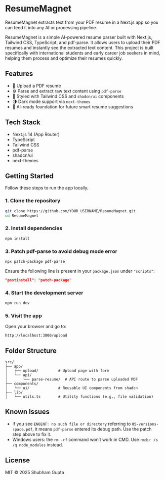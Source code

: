 # ResumeMagnet

ResumeMagnet extracts text from your PDF resume in a Next.js app so you can feed it into any AI or processing pipeline.

ResumeMagnet is a simple AI-powered resume parser built with Next.js, Tailwind CSS, TypeScript, and pdf-parse. It allows users to upload their PDF resumes and instantly see the extracted text content. This project is built specifically with international students and early career job seekers in mind, helping them process and optimize their resumes quickly.

## Features

- 📄 Upload a PDF resume  
- ⚙️ Parse and extract raw text content using `pdf-parse`  
- 🎨 Styled with Tailwind CSS and `shadcn/ui` components  
- 🌗 Dark mode support via `next-themes`  
- 🧠 AI-ready foundation for future smart resume suggestions  

## Tech Stack

- Next.js 14 (App Router)  
- TypeScript  
- Tailwind CSS  
- pdf-parse  
- shadcn/ui  
- next-themes  

## Getting Started

Follow these steps to run the app locally.

### 1. Clone the repository

```bash
git clone https://github.com/YOUR_USERNAME/ResumeMagnet.git
cd ResumeMagnet
```

### 2. Install dependencies

```bash
npm install
```

### 3. Patch pdf-parse to avoid debug mode error

```bash
npx patch-package pdf-parse
```

Ensure the following line is present in your `package.json` under `"scripts"`:

```json
"postinstall": "patch-package"
```

### 4. Start the development server

```bash
npm run dev
```

### 5. Visit the app

Open your browser and go to:

```
http://localhost:3000/upload
```

## Folder Structure

```
src/
├── app/
│   ├── upload/         # Upload page with form
│   └── api/
│       └── parse-resume/  # API route to parse uploaded PDF
├── components/
│   └── ui/             # Reusable UI components from shadcn
├── lib/
│   └── utils.ts        # Utility functions (e.g., file validation)
```

## Known Issues

- If you see `ENOENT: no such file or directory` referring to `05-versions-space.pdf`, it means `pdf-parse` entered its debug path. Use the patch step above to fix it.  
- Windows users: the `rm -rf` command won’t work in CMD. Use `rmdir /s /q node_modules` instead.  

## License

MIT © 2025 Shubham Gupta
